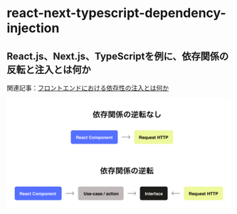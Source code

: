 # react-next-typescript-dependency-injection

## React.js、Next.js、TypeScriptを例に、依存関係の反転と注入とは何か

関連記事：[フロントエンドにおける依存性の注入とは何か]()

![dependency-inversion.jpeg](https://github.com/andmorefine/react-next-typescript-dependency-Injection/blob/main/public/dependency-inversion.jpeg)
